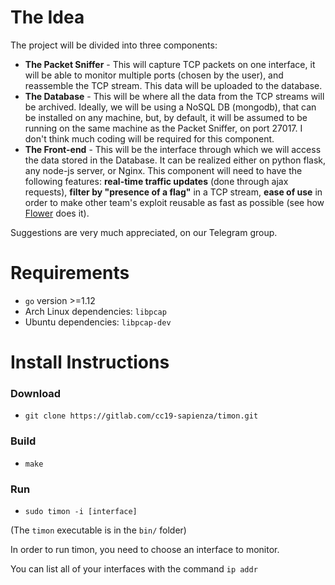# The Idea

The project will be divided into three components:

* **The Packet Sniffer** - This will capture TCP packets on one interface, it will be able to monitor multiple ports (chosen by the user), and reassemble the TCP stream. This data will be uploaded to the database.
* **The Database** - This will be where all the data from the TCP streams will be archived. Ideally, we will be using a NoSQL DB (mongodb), that can be installed on any machine, but, by default, it will be assumed to be running on the same machine as the Packet Sniffer, on port 27017. I don't think much coding will be required for this component.
* **The Front-end** - This will be the interface through which we will access the data stored in the Database. It can be realized either on python flask, any node-js server, or Nginx. This component will need to have the following features: **real-time traffic updates** (done through ajax requests), **filter by "presence of a flag"** in a TCP stream, **ease of use** in order to make other team's exploit reusable as fast as possible (see how [Flower](https://github.com/secgroup/flower) does it).

Suggestions are very much appreciated, on our Telegram group.

# Requirements

* `go` version >=1.12
* Arch Linux dependencies: `libpcap`
* Ubuntu dependencies: `libpcap-dev`

# Install Instructions

### Download
* `git clone https://gitlab.com/cc19-sapienza/timon.git`

### Build
* `make`

### Run
* `sudo timon -i [interface]`

(The `timon` executable is in the `bin/` folder)

In order to run timon, you need to choose an interface to monitor.

You can list all of your interfaces with the command `ip addr`
